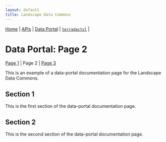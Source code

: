 ```yaml
---
layout: default
title: Landscape Data Commons
---
```

[Home](../) | [APIs](../apis.html) | [Data Portal](./data-portal.html) | [`terradactyl`](../terradactyl.html) |

# Data Portal: Page 2
[Page 1](./page-1.html) | Page 2 | [Page 3](./page-3.html)

This is an example of a data-portal documentation page for the Landscape Data Commons.

## Section 1

This is the first section of the data-portal documentation page.

## Section 2

This is the second section of the data-portal documentation page.
